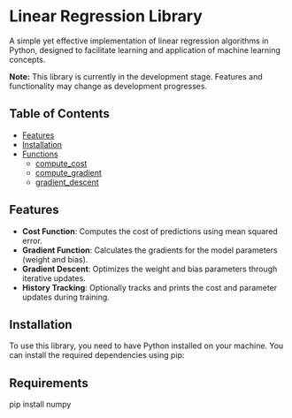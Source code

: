 # Linear Regression Library

A simple yet effective implementation of linear regression algorithms in Python, designed to facilitate learning and application of machine learning concepts.

**Note:** This library is currently in the development stage. Features and functionality may change as development progresses.

## Table of Contents

- [Features](#features)
- [Installation](#installation)
- [Functions](#functions)
  - [compute_cost](#compute_cost)
  - [compute_gradient](#compute_gradient)
  - [gradient_descent](#gradient_descent)

## Features

- **Cost Function**: Computes the cost of predictions using mean squared error.
- **Gradient Function**: Calculates the gradients for the model parameters (weight and bias).
- **Gradient Descent**: Optimizes the weight and bias parameters through iterative updates.
- **History Tracking**: Optionally tracks and prints the cost and parameter updates during training.

## Installation

To use this library, you need to have Python installed on your machine. You can install the required dependencies using pip:

## Requirements 

pip install numpy